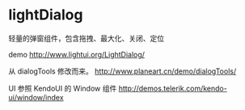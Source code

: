 lightDialog
============

轻量的弹窗组件，包含拖拽、最大化、关闭、定位

demo http://www.lightui.org/LightDialog/

从 dialogTools 修改而来。 http://www.planeart.cn/demo/dialogTools/

UI 参照 KendoUI 的 Window 组件 http://demos.telerik.com/kendo-ui/window/index